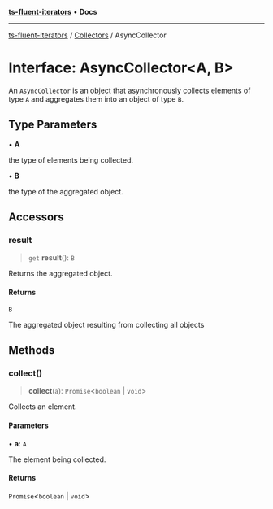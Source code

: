 [**ts-fluent-iterators**](../../../README.md) • **Docs**

---

[ts-fluent-iterators](../../../README.md) / [Collectors](../README.md) / AsyncCollector

# Interface: AsyncCollector\<A, B\>

An `AsyncCollector` is an object that asynchronously collects elements of type `A` and aggregates them into an object of type `B`.

## Type Parameters

• **A**

the type of elements being collected.

• **B**

the type of the aggregated object.

## Accessors

### result

> `get` **result**(): `B`

Returns the aggregated object.

#### Returns

`B`

The aggregated object resulting from collecting all objects

## Methods

### collect()

> **collect**(`a`): `Promise`\<`boolean` \| `void`\>

Collects an element.

#### Parameters

• **a**: `A`

The element being collected.

#### Returns

`Promise`\<`boolean` \| `void`\>
